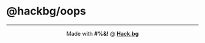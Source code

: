 # @hackbg/oops

<div align="center">

---

Made with **#%&!** @ [**Hack.bg**](https://foss.hack.bg)

</div>
